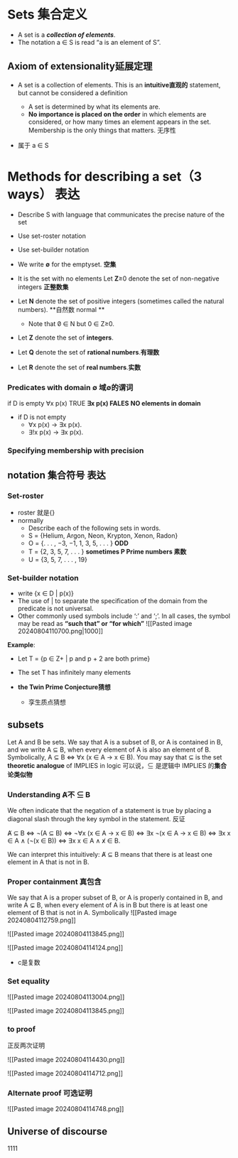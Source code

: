 

# Sets 集合定义
- A set is a ***collection of elements***.
- The notation a ∈ S is read “a is an element of S”. 

## **Axiom** of extensionality延展定理 
- A set is a collection of elements. This is an **intuitive直观的** statement, but cannot be considered a definition

	- A set is determined by what its elements are. 
	- **No importance is placed on the order** in which elements are considered, or how many times an element appears in the set. Membership is the only things that matters. 无序性

- 属于 a ∈ S 


 # Methods for describing a set（3 ways） 表达
- Describe S with language that communicates the precise nature of the set
- Use set-roster notation 
- Use set-builder notation

- We write **∅** for the emptyset. **空集**
- It is the set with no elements Let **Z**≥0 denote the set of non-negative integers **正整数集**
- Let **N** denote the set of positive integers (sometimes called the natural numbers). **自然数 normal **
	- Note that 0̸ ∈ N but 0 ∈ Z≥0. 
- Let **Z** denote the set of **integers**. 
- Let **Q** denote the set of **rational numbers**.**有理数** 
- Let **R** denote the set of **real numbers**.**实数**

### Predicates with domain ∅ 域∅的谓词
if D is empty
	∀x p(x)  TRUE
	**∃x p(x)   FALES**
		**NO elements in domain**
	
- if D is not empty
	- ∀x p(x) → ∃x p(x).
	- ∃!x p(x) → ∃x p(x).


### Specifying membership with precision


## notation 集合符号 表达
### Set-roster 
- roster 就是{}
- normally
	- Describe each of the following sets in words. 
	- S = {Helium, Argon, Neon, Krypton, Xenon, Radon} 
	- O = {. . . , −3, −1, 1, 3, 5, . . . } **ODD**
	- T = {2, 3, 5, 7, . . . } **sometimes P Prime numbers 素数**
	- U = {3, 5, 7, . . . , 19}
### Set-builder notation
- write {x ∈ D | p(x)}
- The use of | to separate the specification of the domain from the predicate is not universal.
- Other commonly used symbols include ‘:’ and ‘;’. In all cases, the symbol may be read as **“such that” or “for which”**
![[Pasted image 20240804110700.png|1000]]


**Example**:
- Let T = {p ∈ Z+ | p and p + 2 are both prime}
- The set T has infinitely many elements

-  **the Twin Prime Conjecture猜想**
	- 孪生质点猜想


## subsets

Let A and B be sets. We say that A is a subset of B, or A is contained in B, and we write A ⊆ B, when every element of A is also an element of B. 
Symbolically, A ⊆ B ⇔ ∀x (x ∈ A → x ∈ B).
You may say that ⊆ is the set **theoretic analogue** of IMPLIES in logic
可以说，⊆ 是逻辑中 IMPLIES 的**集合论类似物**


### Understanding A̸不 ⊆ B
We often indicate that the negation of a statement is true by placing a diagonal slash through the key symbol in the statement. 反证

A̸ ⊆ B 
⇔ ¬(A ⊆ B) 
⇔ ¬∀x (x ∈ A → x ∈ B) 
⇔ ∃x ¬(x ∈ A → x ∈ B) 
⇔ ∃x x ∈ A ∧ (¬(x ∈ B)) 
⇔ ∃x x ∈ A ∧ x̸ ∈ B.

We can interpret this intuitively: A̸ ⊆ B means that there is at least one element in A that is not in B.


### Proper containment 真包含

We say that A is a proper subset of B, or A is properly contained in B, and write A ⊊ B, when every element of A is in B but there is at least one element of B that is not in A. Symbolically
![[Pasted image 20240804112759.png]]

![[Pasted image 20240804113845.png]]

![[Pasted image 20240804114124.png]]
- c是复数

### Set equality

![[Pasted image 20240804113004.png]]

![[Pasted image 20240804113845.png]]

### to proof
正反两次证明

![[Pasted image 20240804114430.png]]

![[Pasted image 20240804114712.png]]

### Alternate proof 可选证明

![[Pasted image 20240804114748.png]]




















## Universe of discourse


1111












